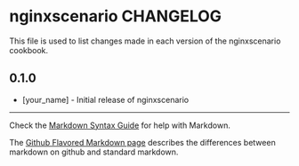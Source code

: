 # nginxscenario CHANGELOG

This file is used to list changes made in each version of the nginxscenario cookbook.

## 0.1.0
- [your_name] - Initial release of nginxscenario

- - -
Check the [Markdown Syntax Guide](http://daringfireball.net/projects/markdown/syntax) for help with Markdown.

The [Github Flavored Markdown page](http://github.github.com/github-flavored-markdown/) describes the differences between markdown on github and standard markdown.

